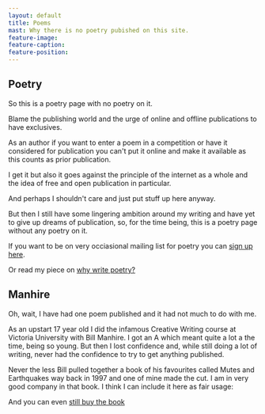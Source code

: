 ```yaml
---
layout: default
title: Poems
mast: Why there is no poetry pubished on this site.
feature-image:
feature-caption:
feature-position:
---
```



## Poetry

So this is a poetry page with no poetry on it.

Blame the publishing world and the urge of online and offline publications to have exclusives.

As an author if you want to enter a poem in a competition or have it considered for publication you can't put it online and make it available as this counts as prior publication.

I get it but also it goes against the principle of the internet as a whole and the idea of free and open publication in particular.

And perhaps I shouldn't care and just put stuff up here anyway.

But then I still have some lingering ambition around my writing and have yet to give up dreams of publication, so, for the time being, this is a poetry page without any poetry on it.

If you want to be on very occiasional mailing list for poetry you can [sign up here](https://tinyletter.com/allenoleary).

Or read my piece on [why write poetry?](/articles/why-write-poetry.html)

## Manhire

Oh, wait, I have had one poem published and it had not much to do with me.

As an upstart 17 year old I did the infamous Creative Writing course at Victoria University with Bill Manhire. I got an A which meant quite a lot a the time, being so young. But then I lost confidence and, while still doing a lot of writing, never had the confidence to try to get anything published.

Never the less Bill pulled together a book of his favourites called Mutes and Earthquakes way back in 1997 and one of mine made the cut. I am in very good company in that book. I think I can include it here as fair usage:



And you can even [still buy the book](https://www.amazon.co.uk/Mutes-earthquakes-Manhires-creative-Victoria/dp/0864733186)

